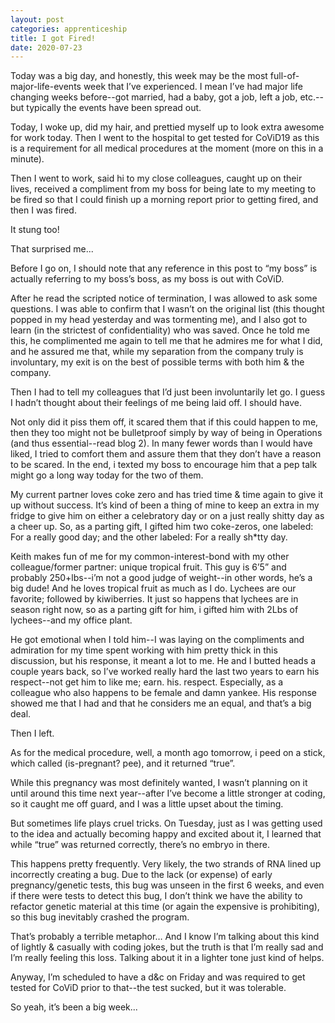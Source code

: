 ```yaml
---
layout: post 
categories: apprenticeship
title: I got Fired!
date: 2020-07-23
---
```


Today was a big day, and honestly, this week may be the most full-of-major-life-events week that I’ve experienced.  I mean I’ve had major life changing weeks before--got married, had a baby, got a job, left a job, etc.--but typically the events have been spread out.   

Today, I woke up, did my hair, and prettied myself up to look extra awesome for work today.  Then I went to the hospital to get tested for CoViD19 as this is a requirement for all medical procedures at the moment (more on this in a minute).  

Then I went to work, said hi to my close colleagues, caught up on their lives, received a compliment from my boss for being late to my meeting to be fired so that I could finish up a morning report prior to getting fired, and then I was fired.  

It stung too!  

That surprised me...  

Before I go on, I should note that any reference in this post to “my boss” is actually referring to my boss’s boss, as my boss is out with CoViD.  

After he read the scripted notice of termination, I was allowed to ask some questions.  I was able to confirm that I wasn’t on the original list (this thought popped in my head yesterday and was tormenting me), and I also got to learn (in the strictest of confidentiality) who was saved.  Once he told me this, he complimented me again to tell me that he admires me for what I did, and he assured me that, while my separation from the company truly is involuntary, my exit is on the best of possible terms with both him & the company.  

Then I had to tell my colleagues that I’d just been involuntarily let go.  I guess I hadn’t thought about their feelings of me being laid off.  I should have.  

Not only did it piss them off, it scared them that if this could happen to me, then they too might not be bulletproof simply by way of being in Operations (and thus essential--read blog 2).  In many fewer words than I would have liked, I tried to comfort them and assure them that they don’t have a reason to be scared.  In the end, i texted my boss to encourage him that a pep talk might go a long way today for the two of them.

My current partner loves coke zero and has tried time & time again to give it up without success.  It’s kind of been a thing of mine to keep an extra in my fridge to give him on either a celebratory day or on a just really shitty day as a cheer up.  So, as a parting gift, I gifted him two coke-zeros, one labeled: For a really good day; and the other labeled: For a really sh*tty day.

Keith makes fun of me for my common-interest-bond with my other colleague/former partner: unique tropical fruit.  This guy is 6’5” and probably 250+lbs--i’m not a good judge of weight--in other words, he’s a big dude!  And he loves tropical fruit as much as I do.  Lychees are our favorite; followed by kiwiberries.  It just so happens that lychees are in season right now, so as a parting gift for him, i gifted him with 2Lbs of lychees--and my office plant.  

He got emotional when I told him--I was laying on the compliments and admiration for my time spent working with him pretty thick in this discussion, but his response, it meant a lot to me.  He and I butted heads a couple years back, so I’ve worked really hard the last two years to earn his respect--not get him to like me; earn. his. respect. Especially, as a colleague who also happens to be female and damn yankee. His response showed me that I had and that he considers me an equal, and that’s a big deal.  

Then I left.

As for the medical procedure, well, a month ago tomorrow, i peed on a stick, which called (is-pregnant? pee), and it returned “true”.  

While this pregnancy was most definitely wanted, I wasn’t planning on it until around this time next year--after I’ve become a little stronger at coding, so it caught me off guard, and I was a little upset about the timing.  

But sometimes life plays cruel tricks.  On Tuesday, just as I was getting used to the idea and actually becoming happy and excited about it, I learned that while “true” was returned correctly, there’s no embryo in there.  

This happens pretty frequently.  Very likely, the two strands of RNA lined up incorrectly creating a bug.  Due to the lack (or expense) of early pregnancy/genetic tests, this bug was unseen in the first 6 weeks, and even if there were tests to detect this bug, I don’t think we have the ability to refactor genetic material at this time (or again the expensive is prohibiting), so this bug inevitably crashed the program.  

That’s probably a terrible metaphor…  And I know I’m talking about this kind of lightly & casually with coding jokes, but the truth is that I’m really sad and I’m really feeling this loss.  Talking about it in a lighter tone just kind of helps.

Anyway, I’m scheduled to have a d&c on Friday and was required to get tested for CoViD prior to that--the test sucked, but it was tolerable.

So yeah, it’s been a big week...
